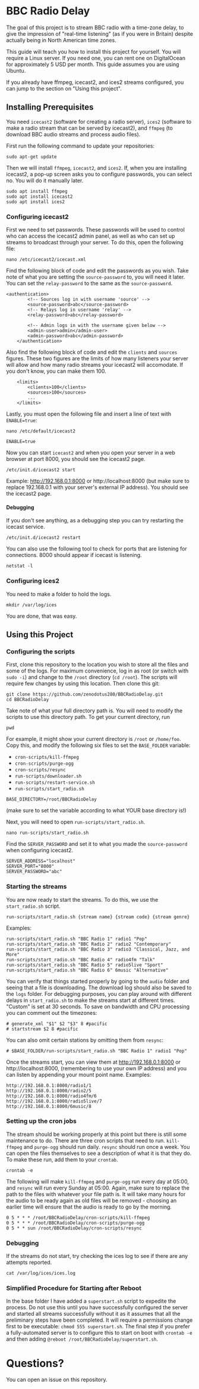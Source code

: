 # BBC Radio Delay

The goal of this project is to stream BBC radio with a time-zone delay, to give the impression of "real-time listening" (as if you were in Britain) despite actually being in North American time zones.

This guide will teach you how to install this project for yourself. You will require a Linux server. If you need one, you can rent one on DigitalOcean for approximately 5 USD per month. This guide assumes you are using Ubuntu.

If you already have ffmpeg, icecast2, and ices2 streams configured, you can jump to the section on "Using this project".

## Installing Prerequisites

You need `icecast2` (software for creating a radio server), `ices2` (software to make a radio stream that can be served by icecast2), and `ffmpeg` (to download BBC audio streams and process audio files).

First run the following command to update your repositories:
```
sudo apt-get update
```

Then we will install `ffmpeg`, `icecast2`, and `ices2`. If, when you are installing icecast2, a pop-up screen asks you to configure passwords, you can select no. You will do it manually later.
```
sudo apt install ffmpeg
sudo apt install icecast2
sudo apt install ices2
```

### Configuring icecast2
First we need to set passwords. These passwords will be used to control who can access the icecast2 admin panel, as well as who can set up streams to broadcast through your server. To do this, open the following file:
```
nano /etc/icecast2/icecast.xml
```
Find the following block of code and edit the passwords as you wish. Take note of what you are setting the `source-password` to, you will need it later. You can set the `relay-password` to the same as the `source-password`.
```
<authentication>
        <!-- Sources log in with username 'source' -->
        <source-password>abc</source-password>
        <!-- Relays log in username 'relay' -->
        <relay-password>abc</relay-password>

        <!-- Admin logs in with the username given below -->
        <admin-user>admin</admin-user>
        <admin-password>abc</admin-password>
    </authentication>
```

Also find the following block of code and edit the `clients` and `sources` figures. These two figures are the limits of how many listeners your server will allow and how many radio streams your icecast2 will accomodate. If you don't know, you can make them 100.
```
    <limits>
        <clients>100</clients>
        <sources>100</sources>
        ...
    </limits>
```

Lastly, you must open the following file and insert a line of text with `ENABLE=true`:
```
nano /etc/default/icecast2
```
```
ENABLE=true
```

Now you can start `icecast2` and when you open your server in a web browser at port 8000, you should see the icecast2 page.
```
/etc/init.d/icecast2 start
```
Example: http://192.168.0.1:8000 or http://localhost:8000 (but make sure to replace 192.168.0.1 with your server's external IP address). You should see the icecast2 page.

#### Debugging
If you don't see anything, as a debugging step you can try restarting the icecast service.
```
/etc/init.d/icecast2 restart
```
You can also use the following tool to check for ports that are listening for connections. 8000 should appear if icecast is listening.
```
netstat -l
```

### Configuring ices2
You need to make a folder to hold the logs.
```
mkdir /var/log/ices
```
You are done, that was easy.

## Using this Project

### Configuring the scripts
First, clone this repository to the location you wish to store all the files and some of the logs. For maximum convenience, log in as root (or switch with `sudo -i`) and change to the `/root` directory (`cd /root`). The scripts will require few changes by using this location. Then clone this git:
```
git clone https://github.com/zenodotus280/BBCRadioDelay.git
cd BBCRadioDelay
```
Take note of what your full directory path is. You will need to modify the scripts to use this directory path. To get your current directory, run
```
pwd
```
For example, it might show your current directory is `/root` or `/home/foo`. Copy this, and modify the following six files to set the `BASE_FOLDER` variable:
* `cron-scripts/kill-ffmpeg`
* `cron-scripts/purge-ogg`
* `cron-scripts/resync`
* `run-scripts/downloader.sh`
* `run-scripts/restart-service.sh`
* `run-scripts/start_radio.sh`
```
BASE_DIRECTORY=/root/BBCRadioDelay
```
(make sure to set the variable according to what YOUR base directory is!)

Next, you will need to open `run-scripts/start_radio.sh`.
```
nano run-scripts/start_radio.sh
```
Find the `SERVER_PASSWORD` and set it to what you made the `source-password` when configuring icecast2.
```
SERVER_ADDRESS="localhost"
SERVER_PORT="8000"
SERVER_PASSWORD="abc"
```

### Starting the streams

You are now ready to start the streams. To do this, we use the `start_radio.sh` script.
```
run-scripts/start_radio.sh {stream name} {stream code} {stream genre}
```
Examples:
```
run-scripts/start_radio.sh "BBC Radio 1" radio1 "Pop"
run-scripts/start_radio.sh "BBC Radio 2" radio2 "Contemporary"
run-scripts/start_radio.sh "BBC Radio 3" radio3 "Classical, Jazz, and More"
run-scripts/start_radio.sh "BBC Radio 4" radio4fm "Talk"
run-scripts/start_radio.sh "BBC Radio 5" radio5live "Sport"
run-scripts/start_radio.sh "BBC Radio 6" 6music "Alternative"
```
You can verify that things started properly by going to the `audio` folder and seeing that a file is downloading. The download log should also be saved to the `logs` folder. For debugging purposes, you can play around with different delays in `start_radio.sh` to make the streams start at different times. "Custom" is set at 30 seconds. To save on bandwidth and CPU processing you can comment out the timezones:
```
# generate_xml "$1" $2 "$3" 8 #pacific
# startstream $2 8 #pacific
```
You can also omit certain stations by omitting them from `resync`:
```
# $BASE_FOLDER/run-scripts/start_radio.sh "BBC Radio 1" radio1 "Pop"
```

Once the streams start, you can view them at http://192.168.0.1:8000 or http://localhost:8000, (remembering to use your own IP address) and you can listen by appending your mount point name. Examples:
```
http://192.168.0.1:8000/radio1/1
http://192.168.0.1:8000/radio2/5
http://192.168.0.1:8000/radio4fm/6
http://192.168.0.1:8000/radio5live/7
http://192.168.0.1:8000/6music/8
```

### Setting up the cron jobs

The stream should be working properly at this point but there is still some maintenance to do. There are three cron scripts that need to run. `kill-ffmpeg` and `purge-ogg` should run daily. `resync` should run once a week. You can open the files themselves to see a description of what it is that they do. To make these run, add them to your `crontab`.

```
crontab -e
```
The following will make `kill-ffmpeg` and `purge-ogg` run every day at 05:00, and `resync` will run every Sunday at 05:00. Again, make sure to replace the path to the files with whatever your file path is. It will take many hours for the audio to be ready again as old files will be removed - choosing an earlier time will ensure that the audio is ready to go by the morning.
```
0 5 * * * /root/BBCRadioDelay/cron-scripts/kill-ffmpeg
0 5 * * * /root/BBCRadioDelay/cron-scripts/purge-ogg
0 5 * * sun /root/BBCRadioDelay/cron-scripts/resync
```

### Debugging
If the streams do not start, try checking the ices log to see if there are any attempts reported.
```
cat /var/log/ices/ices.log
```

### Simplified Procedure for Starting after Reboot
In the base folder I have added a `superstart.sh` script to expedite the process. Do not use this until you have successfully configured the server and started all streams successfully without it as it assumes that all the preliminary steps have been completed. It will require a permissions change first to be executable: `chmod 555 superstart.sh`. The final step if you prefer a fully-automated server is to configure this to start on boot with `crontab -e` and then adding `@reboot /root/BBCRadioDelay/superstart.sh`.

# Questions?
You can open an issue on this repository.
